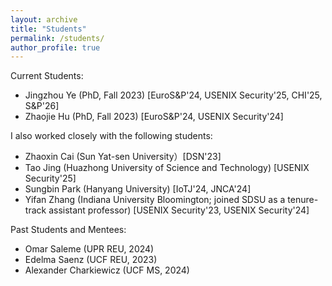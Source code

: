```yaml
---
layout: archive
title: "Students"
permalink: /students/
author_profile: true
---
```


Current Students:
- Jingzhou Ye (PhD, Fall 2023) [EuroS&P'24, USENIX Security'25, CHI'25, S&P'26]
- Zhaojie Hu (PhD, Fall 2023) [EuroS&P'24, USENIX Security'24]

I also worked closely with the following students:
- Zhaoxin Cai (Sun Yat-sen University）[DSN'23]
- Tao Jing (Huazhong University of Science and Technology) [USENIX Security'25]
- Sungbin Park (Hanyang University) [IoTJ'24, JNCA'24]
- Yifan Zhang (Indiana University Bloomington; joined SDSU as a tenure-track assistant professor) [USENIX Security'23, USENIX Security'24]

Past Students and Mentees:
- Omar Saleme (UPR REU, 2024)
- Edelma Saenz (UCF REU, 2023)
- Alexander Charkiewicz (UCF MS, 2024)

<!--- <a href="https://xw48.github.io/faqs">FAQs for Future Students</a></p> -->
